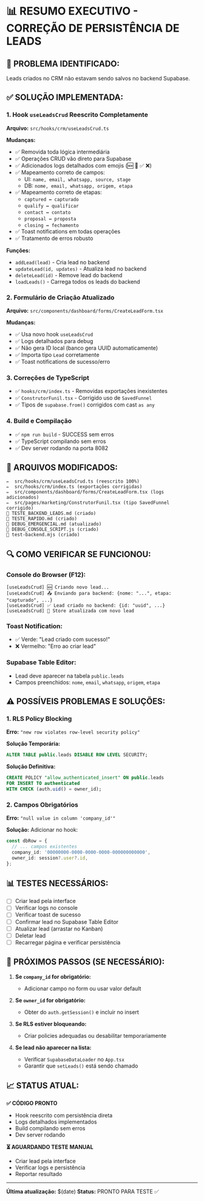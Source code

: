 # 📊 RESUMO EXECUTIVO - CORREÇÃO DE PERSISTÊNCIA DE LEADS

## 🎯 PROBLEMA IDENTIFICADO:
Leads criados no CRM não estavam sendo salvos no backend Supabase.

## ✅ SOLUÇÃO IMPLEMENTADA:

### 1. **Hook `useLeadsCrud` Reescrito Completamente**
**Arquivo:** `src/hooks/crm/useLeadsCrud.ts`

**Mudanças:**
- ✅ Removida toda lógica intermediária
- ✅ Operações CRUD vão direto para Supabase
- ✅ Adicionados logs detalhados com emojis (🆕 🔄 ✅ ❌)
- ✅ Mapeamento correto de campos:
  - UI: `name, email, whatsapp, source, stage`
  - DB: `nome, email, whatsapp, origem, etapa`
- ✅ Mapeamento correto de etapas:
  - `captured ↔ capturado`
  - `qualify ↔ qualificar`
  - `contact ↔ contato`
  - `proposal ↔ proposta`
  - `closing ↔ fechamento`
- ✅ Toast notifications em todas operações
- ✅ Tratamento de erros robusto

**Funções:**
- `addLead(lead)` - Cria lead no backend
- `updateLead(id, updates)` - Atualiza lead no backend
- `deleteLead(id)` - Remove lead do backend
- `loadLeads()` - Carrega todos os leads do backend

### 2. **Formulário de Criação Atualizado**
**Arquivo:** `src/components/dashboard/forms/CreateLeadForm.tsx`

**Mudanças:**
- ✅ Usa novo hook `useLeadsCrud`
- ✅ Logs detalhados para debug
- ✅ Não gera ID local (banco gera UUID automaticamente)
- ✅ Importa tipo `Lead` corretamente
- ✅ Toast notifications de sucesso/erro

### 3. **Correções de TypeScript**
- ✅ `hooks/crm/index.ts` - Removidas exportações inexistentes
- ✅ `ConstrutorFunil.tsx` - Corrigido uso de `SavedFunnel`
- ✅ Tipos de `supabase.from()` corrigidos com cast `as any`

### 4. **Build e Compilação**
- ✅ `npm run build` - SUCCESS sem erros
- ✅ TypeScript compilando sem erros
- ✅ Dev server rodando na porta 8082

## 📁 ARQUIVOS MODIFICADOS:

```
✏️  src/hooks/crm/useLeadsCrud.ts (reescrito 100%)
✏️  src/hooks/crm/index.ts (exportações corrigidas)
✏️  src/components/dashboard/forms/CreateLeadForm.tsx (logs adicionados)
✏️  src/pages/marketing/ConstrutorFunil.tsx (tipo SavedFunnel corrigido)
📄 TESTE_BACKEND_LEADS.md (criado)
📄 TESTE_RAPIDO.md (criado)
📄 DEBUG_EMERGENCIAL.md (atualizado)
📄 DEBUG_CONSOLE_SCRIPT.js (criado)
📄 test-backend.mjs (criado)
```

## 🔍 COMO VERIFICAR SE FUNCIONOU:

### Console do Browser (F12):
```
[useLeadsCrud] 🆕 Criando novo lead...
[useLeadsCrud] 📤 Enviando para backend: {nome: "...", etapa: "capturado", ...}
[useLeadsCrud] ✅ Lead criado no backend: {id: "uuid", ...}
[useLeadsCrud] 🔄 Store atualizada com novo lead
```

### Toast Notification:
- ✅ Verde: "Lead criado com sucesso!"
- ❌ Vermelho: "Erro ao criar lead"

### Supabase Table Editor:
- Lead deve aparecer na tabela `public.leads`
- Campos preenchidos: `nome`, `email`, `whatsapp`, `origem`, `etapa`

## ⚠️ POSSÍVEIS PROBLEMAS E SOLUÇÕES:

### 1. RLS Policy Blocking
**Erro:** `"new row violates row-level security policy"`

**Solução Temporária:**
```sql
ALTER TABLE public.leads DISABLE ROW LEVEL SECURITY;
```

**Solução Definitiva:**
```sql
CREATE POLICY "allow_authenticated_insert" ON public.leads
FOR INSERT TO authenticated
WITH CHECK (auth.uid() = owner_id);
```

### 2. Campos Obrigatórios
**Erro:** `"null value in column 'company_id'"`

**Solução:** Adicionar no hook:
```typescript
const dbRow = {
  // ... campos existentes
  company_id: '00000000-0000-0000-0000-000000000000',
  owner_id: session?.user?.id,
};
```

## 📊 TESTES NECESSÁRIOS:

- [ ] Criar lead pela interface
- [ ] Verificar logs no console
- [ ] Verificar toast de sucesso
- [ ] Confirmar lead no Supabase Table Editor
- [ ] Atualizar lead (arrastar no Kanban)
- [ ] Deletar lead
- [ ] Recarregar página e verificar persistência

## 🎯 PRÓXIMOS PASSOS (SE NECESSÁRIO):

1. **Se `company_id` for obrigatório:**
   - Adicionar campo no form ou usar valor default

2. **Se `owner_id` for obrigatório:**
   - Obter do `auth.getSession()` e incluir no insert

3. **Se RLS estiver bloqueando:**
   - Criar policies adequadas ou desabilitar temporariamente

4. **Se lead não aparecer na lista:**
   - Verificar `SupabaseDataLoader` no `App.tsx`
   - Garantir que `setLeads()` está sendo chamado

## 📈 STATUS ATUAL:

**✅ CÓDIGO PRONTO**
- Hook reescrito com persistência direta
- Logs detalhados implementados
- Build compilando sem erros
- Dev server rodando

**⏳ AGUARDANDO TESTE MANUAL**
- Criar lead pela interface
- Verificar logs e persistência
- Reportar resultado

---

**Última atualização:** $(date)
**Status:** PRONTO PARA TESTE ✅
